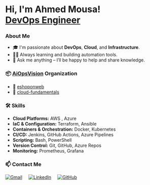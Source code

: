  <h1>Hi, I'm Ahmed Mousa! <br><a href="#">DevOps Engineer</a>


### About Me
- 🎓 I'm passionate about **DevOps**, **Cloud**, and **Infrastructure**.  
- 🏃‍♂️ Always learning and building automation tools.  
- 💬 Ask me anything – I’ll be happy to help and share knowledge.  


### 📦 **[AiOpsVision](https://github.com/Eng-AhmedMousa/eshoponweb) Organization**  
- 🧾 [eshoponweb](https://github.com/Eng-AhmedMousa/eshoponweb)
- 🧠 [cloud-fundamentals](https://github.com/Eng-AhmedMousa/cloud-fundamentals)


### 🛠️ Skills
-  **Cloud Platforms:** AWS , Azure
-  **IaC & Configuration:**  Terraform, Ansible
-  **Containers & Orchestration:**  Docker, Kubernetes
-  **CI/CD:** Jenkins, GitHub Actions, Azure Pipelines
-  **Scripting:** Bash, PowerShell
-  **Version Control:** Git, GitHub, Azure Repos
-  **Monitoring:** Prometheus, Grafana

### 📫 Contact Me
[![Gmail](https://img.shields.io/badge/Gmail-white?style=flat&logo=gmail&logoColor=red)](mailto:eng.ahmedhmousa@gmail.com)&nbsp;&nbsp;&nbsp;&nbsp;
[![LinkedIn](https://img.shields.io/badge/LinkedIn-white?style=flat&logo=linkedin&logoColor=blue)](https://www.linkedin.com/in/devopsahmed)&nbsp;&nbsp;&nbsp;&nbsp;
[![GitHub](https://img.shields.io/badge/GitHub-white?style=flat&logo=github&logoColor=black)](https://github.com/Eng-AhmedMousa)


